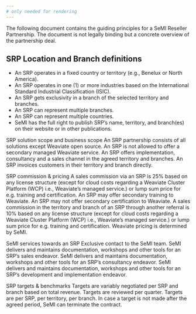 ```yaml
---
# only needed for rendering
---
```


The following document contains the guiding principles for a SeMI Reseller Partnership. The document is not legally binding but a concrete overview of the partnership deal.

## SRP Location and Branch definitions

- An SRP operates in a fixed country or territory (e.g., Benelux or North America).
- An SRP operates in one (1) or more industries based on the International Standard Industrial Classification (ISIC).
- An SRP gets exclusivity in a branch of the selected territory and branches.
- An SRP can represent multiple branches.
- An SRP can represent multiple countries.
- SeMI has the full right to publish SRP’s name, territory, and branch(es) on their website or in other publications.

SRP solution scope and business scope
An SRP partnership consists of all solutions except Weaviate open source.
An SRP is not allowed to offer a secondary managed Weaviate service.
An SRP offers implementation, consultancy and a sales channel in the agreed territory and branches.
An SRP invoices customers in their territory and branch directly.

SRP commission & pricing
A sales commission via an SRP is 25% based on any license structure (except for cloud costs regarding a Weaviate Cluster Platform (WCP) i.e., Weaviate’s managed service.) or lump sum price for e.g. training and certification.
An SRP may offer secondary training to Weaviate.
An SRP may not offer secondary certification to Weaviate.
A sales commission in the territory and branch of an SRP through another referral is 10%  based on any license structure (except for cloud costs regarding a Weaviate Cluster Platform (WCP) i.e., Weaviate’s managed service.) or lump sum price for e.g. training and certification.
Weaviate pricing is determined by SeMI.

SeMI services towards an SRP
Exclusive contact to the SeMI team.
SeMI delivers and maintains documentation, workshops and other tools for an SRP’s sales endeavor.
SeMI delivers and maintains documentation, workshops and other tools for an SRP’s consultancy endeavor.
SeMI delivers and maintains documentation, workshops and other tools for an SRP’s development and implementation endeavor.

SRP targets & benchmarks 
Targets are variably negotiated per SRP and branch based on total revenue.
Targets are reviewed per quarter.
Targets are per SRP, per territory, per branch.
In case a target is not made after the agreed period, SeMI can terminate the contract.
